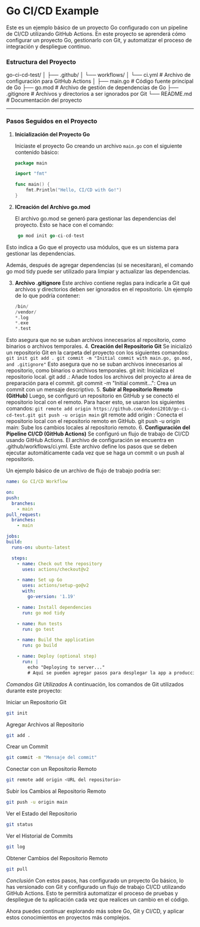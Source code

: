 # Go CI/CD Example

Este es un ejemplo básico de un proyecto Go configurado con un pipeline de CI/CD utilizando GitHub Actions. En este proyecto se aprenderá cómo configurar un proyecto Go, gestionarlo con Git, y automatizar el proceso de integración y despliegue continuo.

### **Estructura del Proyecto**

go-ci-cd-test/
│
├── .github/
│   └── workflows/
│       └── ci.yml          # Archivo de configuración para GitHub Actions
│
├── main.go                 # Código fuente principal de Go
├── go.mod                  # Archivo de gestión de dependencias de Go
├── .gitignore              # Archivos y directorios a ser ignorados por Git
└── README.md               # Documentación del proyecto

---

### **Pasos Seguidos en el Proyecto**

1. **Inicialización del Proyecto Go**

   Iniciaste el proyecto Go creando un archivo `main.go` con el siguiente contenido básico:

   ```go
   package main

   import "fmt"

   func main() {
       fmt.Println("Hello, CI/CD with Go!")
   }
   
2. **ICreación del Archivo go.mod**

   El archivo go.mod se generó para gestionar las dependencias del proyecto. Esto se hace con el comando:

   ```go
    go mod init go-ci-cd-test

  Esto indica a Go que el proyecto usa módulos, que es un sistema para gestionar las     dependencias.

  Además, después de agregar dependencias (si se necesitaran), el comando go mod tidy puede ser   utilizado para limpiar y actualizar las dependencias.

3. **Archivo .gitignore**
   Este archivo contiene reglas para indicarle a Git qué archivos y directorios deben ser ignorados en el repositorio. Un ejemplo de lo que podría contener:
    ```go
    /bin/
    /vendor/
    *.log
    *.exe
    *.test
  Esto asegura que no se suban archivos innecesarios al repositorio, como binarios o archivos temporales.
4. **Creación del Repositorio Git**
  Se inicializó un repositorio Git en la carpeta del proyecto con los siguientes comandos:
    ```
    git init
    git add .
    git commit -m "Initial commit with main.go, go.mod, and .gitignore"
    ```
  Esto asegura que no se suban archivos innecesarios al repositorio, como binarios o archivos temporales.
git init: Inicializa el repositorio local.
git add .: Añade todos los archivos del proyecto al área de preparación para el commit.
git commit -m "Initial commit...": Crea un commit con un mensaje descriptivo.
5. **Subir al Repositorio Remoto (GitHub)**
  Luego, se configuró un repositorio en GitHub y se conectó el repositorio local con el remoto. Para hacer esto, se usaron los siguientes comandos:
    ```
    git remote add origin https://github.com/Andoni2010/go-ci-cd-test.git
    git push -u origin main
    ```
git remote add origin <url>: Conecta el repositorio local con el repositorio remoto en GitHub.
git push -u origin main: Sube los cambios locales al repositorio remoto.
6. **Configuración del Pipeline CI/CD (GitHub Actions)**
  Se configuró un flujo de trabajo de CI/CD usando GitHub Actions. El archivo de configuración se encuentra en .github/workflows/ci.yml. Este archivo define los pasos que se deben ejecutar automáticamente cada vez que se haga un commit o un push al repositorio.

  Un ejemplo básico de un archivo de flujo de trabajo podría ser:
  ```yaml
name: Go CI/CD Workflow

on:
  push:
    branches:
      - main
  pull_request:
    branches:
      - main

jobs:
  build:
    runs-on: ubuntu-latest

    steps:
      - name: Check out the repository
        uses: actions/checkout@v2

      - name: Set up Go
        uses: actions/setup-go@v2
        with:
          go-version: '1.19'

      - name: Install dependencies
        run: go mod tidy

      - name: Run tests
        run: go test

      - name: Build the application
        run: go build

      - name: Deploy (optional step)
        run: |
          echo "Deploying to server..."
          # Aquí se pueden agregar pasos para desplegar la app a producción.
  ```
*Comandos Git Utilizados*
  A continuación, los comandos de Git utilizados durante este proyecto:

  Iniciar un Repositorio Git

  ```bash
  git init
  ```
  
  Agregar Archivos al Repositorio

  ```bash
  git add .
  ```
  
  Crear un Commit
  
  ```bash
  git commit -m "Mensaje del commit"
  ```
  
  Conectar con un Repositorio Remoto
  
  ```bash
  git remote add origin <URL del repositorio>
  ```
  
  Subir los Cambios al Repositorio Remoto
  
  ```bash
  git push -u origin main
  ```
 
  Ver el Estado del Repositorio
  
  ```bash
  git status
  ```
  
  Ver el Historial de Commits
  
  ```bash
  git log
  ```
  
  Obtener Cambios del Repositorio Remoto
  
  ```bash
  git pull
  ```

*Conclusión*
  Con estos pasos, has configurado un proyecto Go básico, lo has versionado con Git y configurado un flujo de trabajo CI/CD utilizando GitHub Actions. Esto te permitirá automatizar el proceso de pruebas y despliegue de tu aplicación cada vez que realices un cambio en el código.

  Ahora puedes continuar explorando más sobre Go, Git y CI/CD, y aplicar estos conocimientos en proyectos más complejos.
